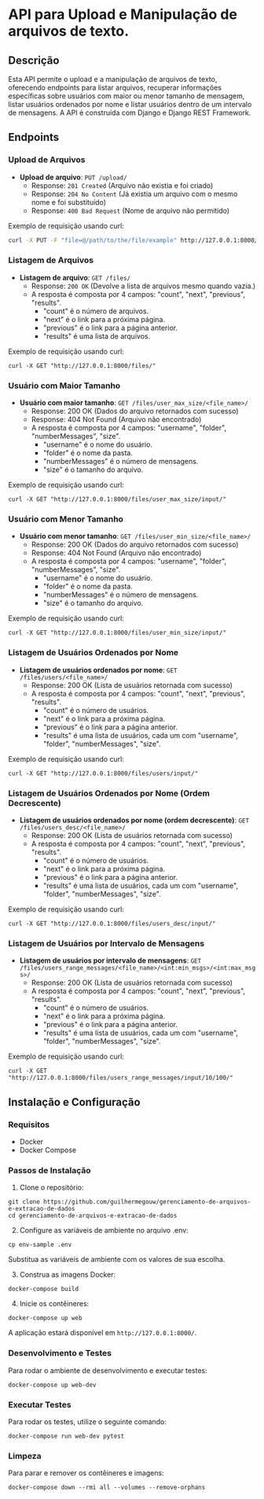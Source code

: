 # API para Upload e Manipulação de arquivos de texto.

## Descrição
Esta API permite o upload e a manipulação de arquivos de texto, oferecendo endpoints para listar arquivos, 
recuperar informações específicas sobre usuários com maior ou menor tamanho de mensagem, 
listar usuários ordenados por nome e listar usuários dentro de um intervalo de mensagens.
A API é construída com Django e Django REST Framework.

## Endpoints
### Upload de Arquivos

- **Upload de arquivo**: `PUT /upload/` 
  - Response: `201 Created` (Arquivo não existia e foi criado)
  - Response: `204 No Content` (Já existia um arquivo com o mesmo nome e foi substituído)
  - Response: `400 Bad Request` (Nome de arquivo não permitido)

Exemplo de requisição usando curl:
```bash
curl -X PUT -F "file=@/path/to/the/file/example" http://127.0.0.1:8000/upload/
``` 

### Listagem de Arquivos

- **Listagem de arquivo**: `GET /files/` 
  - Response: `200 OK` (Devolve a lista de arquivos mesmo quando vazía.)
  - A resposta é composta por 4 campos: "count", "next", "previous", "results".
    - "count" é o número de arquivos.
    - "next" é o link para a próxima página.
    - "previous" é o link para a página anterior.
    - "results" é uma lista de arquivos.

Exemplo de requisição usando curl:
``` 
curl -X GET "http://127.0.0.1:8000/files/"
```

### Usuário com Maior Tamanho
- **Usuário com maior tamanho**: `GET /files/user_max_size/<file_name>/`
  - Response: 200 OK (Dados do arquivo retornados com sucesso)
  - Response: 404 Not Found (Arquivo não encontrado)
  - A resposta é composta por 4 campos: "username", "folder", "numberMessages", "size".
    - "username" é o nome do usuário.
    - "folder" é o nome da pasta.
    - "numberMessages" é o número de mensagens.
    - "size" é o tamanho do arquivo.

Exemplo de requisição usando curl:

```
curl -X GET "http://127.0.0.1:8000/files/user_max_size/input/"
```

### Usuário com Menor Tamanho
- **Usuário com menor tamanho**: `GET /files/user_min_size/<file_name>/`
  - Response: 200 OK (Dados do arquivo retornados com sucesso)
  - Response: 404 Not Found (Arquivo não encontrado)
  - A resposta é composta por 4 campos: "username", "folder", "numberMessages", "size".
    - "username" é o nome do usuário.
    - "folder" é o nome da pasta.
    - "numberMessages" é o número de mensagens.
    - "size" é o tamanho do arquivo.

Exemplo de requisição usando curl:
```
curl -X GET "http://127.0.0.1:8000/files/user_min_size/input/"
```

### Listagem de Usuários Ordenados por Nome
- **Listagem de usuários ordenados por nome**: `GET /files/users/<file_name>/`
  - Response: 200 OK (Lista de usuários retornada com sucesso)
  - A resposta é composta por 4 campos: "count", "next", "previous", "results".
    - "count" é o número de usuários.
    - "next" é o link para a próxima página.
    - "previous" é o link para a página anterior.
    - "results" é uma lista de usuários, cada um com "username", "folder", "numberMessages", "size".

Exemplo de requisição usando curl:
```
curl -X GET "http://127.0.0.1:8000/files/users/input/"
```

### Listagem de Usuários Ordenados por Nome (Ordem Decrescente)
- **Listagem de usuários ordenados por nome (ordem decrescente)**: `GET /files/users_desc/<file_name>/`
  - Response: 200 OK (Lista de usuários retornada com sucesso)
  - A resposta é composta por 4 campos: "count", "next", "previous", "results".
    - "count" é o número de usuários.
    - "next" é o link para a próxima página.
    - "previous" é o link para a página anterior.
    - "results" é uma lista de usuários, cada um com "username", "folder", "numberMessages", "size".

Exemplo de requisição usando curl:
```
curl -X GET "http://127.0.0.1:8000/files/users_desc/input/"
```

### Listagem de Usuários por Intervalo de Mensagens
- **Listagem de usuários por intervalo de mensagens**: `GET /files/users_range_messages/<file_name>/<int:min_msgs>/<int:max_msgs>/`
  - Response: 200 OK (Lista de usuários retornada com sucesso)
  - A resposta é composta por 4 campos: "count", "next", "previous", "results".
    - "count" é o número de usuários.
    - "next" é o link para a próxima página.
    - "previous" é o link para a página anterior.
    - "results" é uma lista de usuários, cada um com "username", "folder", "numberMessages", "size".

Exemplo de requisição usando curl:
```
curl -X GET "http://127.0.0.1:8000/files/users_range_messages/input/10/100/"
```

## Instalação e Configuração

### Requisitos
- Docker
- Docker Compose

### Passos de Instalação

1. Clone o repositório:
```
git clone https://github.com/guilhermegouw/gerenciamento-de-arquivos-e-extracao-de-dados 
cd gerenciamento-de-arquivos-e-extracao-de-dados
```

2. Configure as variáveis de ambiente no arquivo .env:
```
cp env-sample .env
```
Substitua as variáveis de ambiente com os valores de sua escolha.

3. Construa as imagens Docker:
```
docker-compose build
```

4. Inicie os contêineres:
```
docker-compose up web
```
A aplicação estará disponível em `http://127.0.0.1:8000/`.

### Desenvolvimento e Testes
Para rodar o ambiente de desenvolvimento e executar testes:

```
docker-compose up web-dev
```

### Executar Testes
Para rodar os testes, utilize o seguinte comando:

```
docker-compose run web-dev pytest
```

### Limpeza
Para parar e remover os contêineres e imagens:

```
docker-compose down --rmi all --volumes --remove-orphans
```
